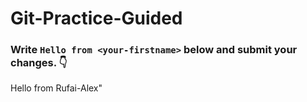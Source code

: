 # Git-Practice-Guided

### Write `Hello from <your-firstname>` below and submit your changes. 👇

Hello from Rufai-Alex"